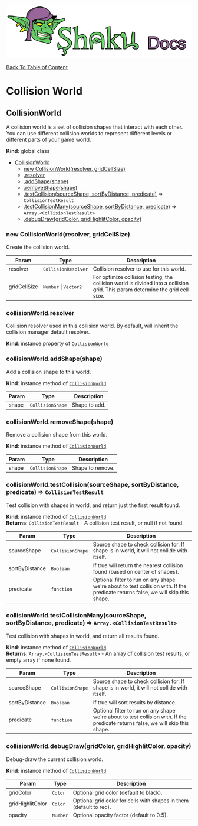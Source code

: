 ![Shaku JS](resources/logo-sm.png)

[Back To Table of Content](index.md)

# Collision World

<a name="CollisionWorld"></a>

## CollisionWorld
A collision world is a set of collision shapes that interact with each other.
You can use different collision worlds to represent different levels or different parts of your game world.

**Kind**: global class  

* [CollisionWorld](#CollisionWorld)
    * [new CollisionWorld(resolver, gridCellSize)](#new_CollisionWorld_new)
    * [.resolver](#CollisionWorld+resolver)
    * [.addShape(shape)](#CollisionWorld+addShape)
    * [.removeShape(shape)](#CollisionWorld+removeShape)
    * [.testCollision(sourceShape, sortByDistance, predicate)](#CollisionWorld+testCollision) ⇒ <code>CollisionTestResult</code>
    * [.testCollisionMany(sourceShape, sortByDistance, predicate)](#CollisionWorld+testCollisionMany) ⇒ <code>Array.&lt;CollisionTestResult&gt;</code>
    * [.debugDraw(gridColor, gridHighlitColor, opacity)](#CollisionWorld+debugDraw)

<a name="new_CollisionWorld_new"></a>

### new CollisionWorld(resolver, gridCellSize)
Create the collision world.


| Param | Type | Description |
| --- | --- | --- |
| resolver | <code>CollisionResolver</code> | Collision resolver to use for this world. |
| gridCellSize | <code>Number</code> \| <code>Vector2</code> | For optimize collision testing, the collision world is divided into a collision grid. This param determine the grid cell size. |

<a name="CollisionWorld+resolver"></a>

### collisionWorld.resolver
Collision resolver used in this collision world.
By default, will inherit the collision manager default resolver.

**Kind**: instance property of [<code>CollisionWorld</code>](#CollisionWorld)  
<a name="CollisionWorld+addShape"></a>

### collisionWorld.addShape(shape)
Add a collision shape to this world.

**Kind**: instance method of [<code>CollisionWorld</code>](#CollisionWorld)  

| Param | Type | Description |
| --- | --- | --- |
| shape | <code>CollisionShape</code> | Shape to add. |

<a name="CollisionWorld+removeShape"></a>

### collisionWorld.removeShape(shape)
Remove a collision shape from this world.

**Kind**: instance method of [<code>CollisionWorld</code>](#CollisionWorld)  

| Param | Type | Description |
| --- | --- | --- |
| shape | <code>CollisionShape</code> | Shape to remove. |

<a name="CollisionWorld+testCollision"></a>

### collisionWorld.testCollision(sourceShape, sortByDistance, predicate) ⇒ <code>CollisionTestResult</code>
Test collision with shapes in world, and return just the first result found.

**Kind**: instance method of [<code>CollisionWorld</code>](#CollisionWorld)  
**Returns**: <code>CollisionTestResult</code> - A collision test result, or null if not found.  

| Param | Type | Description |
| --- | --- | --- |
| sourceShape | <code>CollisionShape</code> | Source shape to check collision for. If shape is in world, it will not collide with itself. |
| sortByDistance | <code>Boolean</code> | If true will return the nearest collision found (based on center of shapes). |
| predicate | <code>function</code> | Optional filter to run on any shape we're about to test collision with. If the predicate returns false, we will skip this shape. |

<a name="CollisionWorld+testCollisionMany"></a>

### collisionWorld.testCollisionMany(sourceShape, sortByDistance, predicate) ⇒ <code>Array.&lt;CollisionTestResult&gt;</code>
Test collision with shapes in world, and return all results found.

**Kind**: instance method of [<code>CollisionWorld</code>](#CollisionWorld)  
**Returns**: <code>Array.&lt;CollisionTestResult&gt;</code> - An array of collision test results, or empty array if none found.  

| Param | Type | Description |
| --- | --- | --- |
| sourceShape | <code>CollisionShape</code> | Source shape to check collision for. If shape is in world, it will not collide with itself. |
| sortByDistance | <code>Boolean</code> | If true will sort results by distance. |
| predicate | <code>function</code> | Optional filter to run on any shape we're about to test collision with. If the predicate returns false, we will skip this shape. |

<a name="CollisionWorld+debugDraw"></a>

### collisionWorld.debugDraw(gridColor, gridHighlitColor, opacity)
Debug-draw the current collision world.

**Kind**: instance method of [<code>CollisionWorld</code>](#CollisionWorld)  

| Param | Type | Description |
| --- | --- | --- |
| gridColor | <code>Color</code> | Optional grid color (default to black). |
| gridHighlitColor | <code>Color</code> | Optional grid color for cells with shapes in them (default to red). |
| opacity | <code>Number</code> | Optional opacity factor (default to 0.5). |

